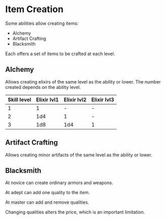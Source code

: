 # Item Creation

Some abilities allow creating items:

* Alchemy
* Artifact Crafting
* Blacksmith

Each offers a set of items to be crafted at each level.

## Alchemy

Allows creating elixirs of the same level as the ability or lower. The number created depends on the ability level.

|Skill level|Elixir lvl1|Elixir lvl2|Elixir lvl3|
|---|---|---|---|
|1|1|-|-|
|2|1d4|1|-|
|3|1d8|1d4|1|

## Artifact Crafting

Allows creating minor artifacts of the same level as the ability or lower.

## Blacksmith

At novice can create ordinary armors and weapons.

At adept can add one quality to the item.

At master can add and remove qualities.

Changing qualities alters the price, which is an important limitation.
